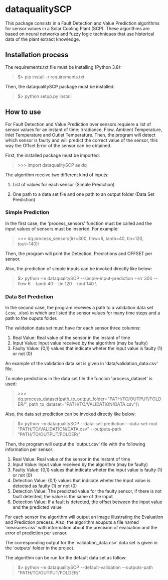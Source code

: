 # dataqualitySCP

This package consists in a Fault Detection and Value Prediction algorithms for sensor values in a Solar Cooling Plant (SCP). These algorithms are based on neural networks and fuzzy logic techniques that use historical data of the plant extract knowledge.


## Installation process

The requirements.txt file must be installing (Python 3.8):

>$\> pip install -r requirements.txt

Then, the dataqualitySCP package must be installed: 

>$\> python setup.py install

## How to use

For Fault Detection and Value Prediction over sensors requiere a list of sensor values for an instant of time: Irradiance, Flow, Ambient Temperature, Inlet Temperature and Outlet Temperature. Then, the program will detect which sensor is faulty and will predict the correct value of the sensor, this way the Offset Error of the sensor can be obtained.        

First, the installed package must be imported:

> \>\>\> import dataqualitySCP as dq

The algorithm receive two different kind of inputs:

1. List of values for each sensor (Simple Prediction)

2. One path to a data set file and one path to an output folder (Data Set Prediction)

### Simple Prediction

In the first case, the 'process_sensors' function must be called and the input values of sensors must be inserted. For example:

> \>\>\> dq.process_sensors(irr=300, flow=6, tamb=40, tin=120, tout=140)\

Then, the program will print the Detection, Predictions and OFFSET per sensor.

Also, the prediction of simple inputs can be invoked directly like below:

>$\> python -m dataqualitySCP --simple-input-prediction --irr 300 --flow 6 --tamb 40 --tin 120 --tout 140 \

### Data Set Prediction

In the second case, the program receives a path to a validation data set (.csv, .xlsx) in which are listed the sensor values for many time steps and a path to the ouputs folder.

The validation data set must have for each sensor three columns: 

1. Real Value: Real value of the sensor in the instant of time 	
2. Input Value: Input value received by the algorithm (may be faulty)
3. Faulty Value: {0,1} values that indicate wheter the input value is faulty (1) or not (0)

An example of the validation data set is given in 'data/validation_data.csv' file. 

To make predictions in the data set file the funcion 'process_dataset' is used:

> \>\>\> dq.process_dataset(path_to_output_folder="PATH/TO/OUTPUT/FOLDER/", path_to_dataset="PATH/TO/VALIDATION/DATA.csv")\

Also, the data set prediction can be invoked directly like below:

>$\> python -m dataqualitySCP --data-set-prediction --data-set-root "PATH/TO/VALIDATION/DATA.csv" --outputs-path "PATH/TO/OUTPUT/FOLDER/"

Then, the program will output the 'output.csv' file with the following information per sensor:

1. Real Value: Real value of the sensor in the instant of time 	
2. Input Value: Input value received by the algorithm (may be faulty)
3. Faulty Value: {0,1} values that indicate wheter the input value is faulty (1) or not (0)
4. Detection Value: {0,1} values that indicate wheter the input value is detected as faulty (1) or not (0)
5. Detection Value: The predicted value for the faulty sensor, if there is not fault detected, the value is the same of the input 
6. Detection Value: If a fault is detected, the offset between the input value and the predicted value

For each sensor the algorithm will output an image illustrating the Evaluation and Prediction precess. Also, the algorithm aouputs a file named 'measures.csv' with information about the precision of evaluation and the error of prediction per sensor. 

The corresponding output for the 'validation_data.csv' data set is given in the 'outputs' folder in the project.

The algorithm can be run for the default data set as follow:

>$\> python -m dataqualitySCP --default-validation --outputs-path "PATH/TO/OUTPUT/FOLDER/"
